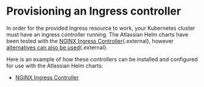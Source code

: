 # Provisioning an Ingress controller
In order for the provided Ingress resource to work, your Kubernetes cluster must have an ingress controller running. The Atlassian Helm charts have been tested with the [NGINX Ingress Controller](https://kubernetes.github.io/ingress-nginx/){.external}, however [alternatives can also be used](https://kubernetes.io/docs/concepts/services-networking/ingress-controllers/#additional-controllers){.external}. 

Here is an example of how these controllers can be installed and configured for use with the Atlassian Helm charts:

* [NGINX Ingress Controller](INGRESS_NGINX.md)
